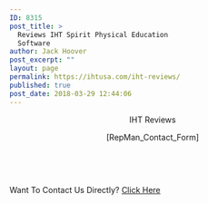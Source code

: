 ```yaml
---
ID: 8315
post_title: >
  Reviews IHT Spirit Physical Education
  Software
author: Jack Hoover
post_excerpt: ""
layout: page
permalink: https://ihtusa.com/iht-reviews/
published: true
post_date: 2018-03-29 12:44:06
---
```

<p style="text-align: center;">IHT Reviews</p>
<p style="text-align: center;">[RepMan_Contact_Form]</p>
&nbsp;

&nbsp;

Want To Contact Us Directly? <a href="https://ihtusa.com/contact/">Click Here</a>